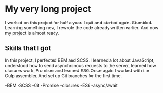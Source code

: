 # My very long project

I worked on this project for half a year. I quit and started again. Stumbled. Learning something new, I rewrote the code already written earlier. And now my project is almost ready.

## Skills that I got

In this project, I perfected BEM and SCSS. I learned a lot about JavaScript, understood how to send asynchronous requests to the server, learned how closures work, Promises and learned ES6. Once again I worked with the Gulp assembler. And set up Git branches for the first time. 

-BEM
-SCSS
-Git
-Promise
-closures
-ES6
-async/await
